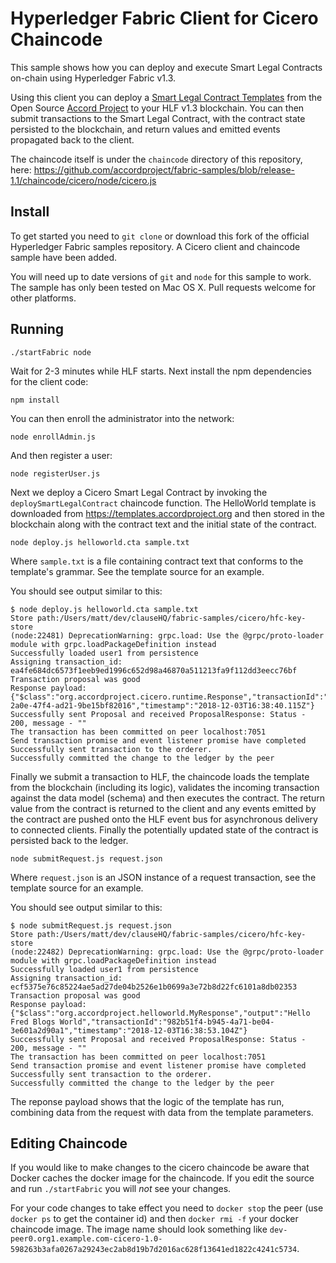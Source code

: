 # Hyperledger Fabric Client for Cicero Chaincode

This sample shows how you can deploy and execute Smart Legal Contracts on-chain using Hyperledger Fabric v1.3.

Using this client you can deploy a [Smart Legal Contract Templates](https://templates.accordproject.org) from the Open Source [Accord Project](https://accordproject.org) to your HLF v1.3 blockchain. You can then submit transactions to the Smart Legal Contract, with the contract state persisted to the blockchain, and return values and emitted events propagated back to the client.

The chaincode itself is under the `chaincode` directory of this repository, here: https://github.com/accordproject/fabric-samples/blob/release-1.1/chaincode/cicero/node/cicero.js

## Install

To get started you need to `git clone` or download this fork of the official Hyperledger Fabric samples repository. A Cicero client and chaincode sample have been added.

You will need up to date versions of `git` and `node` for this sample to work. The sample has only been tested on Mac OS X. Pull requests welcome for other platforms.

## Running

```
./startFabric node
```

Wait for 2-3 minutes while HLF starts. Next install the npm dependencies for the client code:

```
npm install
```

You can then enroll the administrator into the network:

```
node enrollAdmin.js
```

And then register a user:

```
node registerUser.js
```

Next we deploy a Cicero Smart Legal Contract by invoking the `deploySmartLegalContract` chaincode function. 
The HelloWorld template is downloaded from https://templates.accordproject.org and then stored in the blockchain along 
with the contract text and the initial state of the contract.

```
node deploy.js helloworld.cta sample.txt
```

Where `sample.txt` is a file containing contract text that conforms to the template's grammar. See the template source for an example.

You should see output similar to this:

```
$ node deploy.js helloworld.cta sample.txt
Store path:/Users/matt/dev/clauseHQ/fabric-samples/cicero/hfc-key-store
(node:22481) DeprecationWarning: grpc.load: Use the @grpc/proto-loader module with grpc.loadPackageDefinition instead
Successfully loaded user1 from persistence
Assigning transaction_id:  ea4fe684dc6573f1eeb9ed1996c652d98a46870a511213fa9f112dd3eecc76bf
Transaction proposal was good
Response payload: {"$class":"org.accordproject.cicero.runtime.Response","transactionId":"761df52f-2a0e-47f4-ad21-9be15bf82016","timestamp":"2018-12-03T16:38:40.115Z"}
Successfully sent Proposal and received ProposalResponse: Status - 200, message - ""
The transaction has been committed on peer localhost:7051
Send transaction promise and event listener promise have completed
Successfully sent transaction to the orderer.
Successfully committed the change to the ledger by the peer
```

Finally we submit a transaction to HLF, the chaincode loads the template from the blockchain (including its logic), validates the incoming transaction against the data model (schema) and then executes the contract. The return value from the contract is returned to the client and any events emitted by the contract are pushed onto the HLF event bus for asynchronous delivery to connected clients. Finally the potentially updated state of the contract is persisted back to the ledger.

```
node submitRequest.js request.json
```

Where `request.json` is an JSON instance of a request transaction, see the template source for an example.

You should see output similar to this:

```
$ node submitRequest.js request.json
Store path:/Users/matt/dev/clauseHQ/fabric-samples/cicero/hfc-key-store
(node:22482) DeprecationWarning: grpc.load: Use the @grpc/proto-loader module with grpc.loadPackageDefinition instead
Successfully loaded user1 from persistence
Assigning transaction_id:  ecf5375e76c85224ae5ad27de04b2526e1b0699a3e72b8d22fc6101a8db02353
Transaction proposal was good
Response payload: {"$class":"org.accordproject.helloworld.MyResponse","output":"Hello Fred Blogs World","transactionId":"982b51f4-b945-4a71-be04-3e601a2d90a1","timestamp":"2018-12-03T16:38:53.104Z"}
Successfully sent Proposal and received ProposalResponse: Status - 200, message - ""
The transaction has been committed on peer localhost:7051
Send transaction promise and event listener promise have completed
Successfully sent transaction to the orderer.
Successfully committed the change to the ledger by the peer
```

The reponse payload shows that the logic of the template has run, combining data from the request with data from the template parameters.

## Editing Chaincode

If you would like to make changes to the cicero chaincode be aware that Docker caches the docker image for the chaincode. If you edit the source and run `./startFabric` you will *not* see your changes.

For your code changes to take effect you need to `docker stop` the peer (use `docker ps` to get the container id) and then `docker rmi -f` your docker chaincode image. The image name should look something like `dev-peer0.org1.example.com-cicero-1.0-598263b3afa0267a29243ec2ab8d19b7d2016ac628f13641ed1822c4241c5734`.
